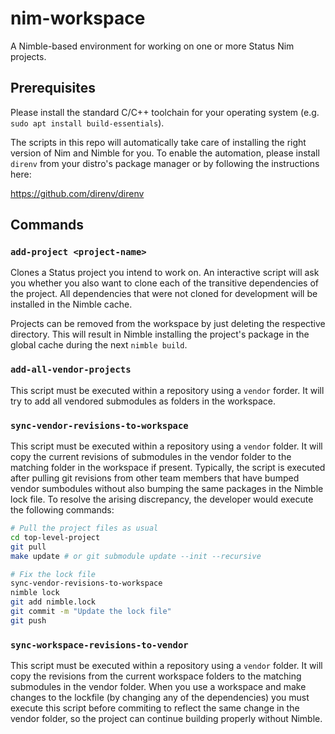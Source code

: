 # nim-workspace

A Nimble-based environment for working on one or more Status Nim projects.

## Prerequisites

Please install the standard C/C++ toolchain for your operating system
(e.g. `sudo apt install build-essentials`).

The scripts in this repo will automatically take care of installing the
right version of Nim and Nimble for you. To enable the automation, please
install `direnv` from your distro's package manager or by following the
instructions here:

https://github.com/direnv/direnv

## Commands

### `add-project <project-name>`

Clones a Status project you intend to work on. An interactive script will
ask you whether you also want to clone each of the transitive dependencies
of the project. All dependencies that were not cloned for development will
be installed in the Nimble cache.

Projects can be removed from the workspace by just deleting the respective
directory. This will result in Nimble installing the project's package in
the global cache during the next `nimble build`.

### `add-all-vendor-projects`

This script must be executed within a repository using a `vendor` forder. It
will try to add all vendored submodules as folders in the workspace.

### `sync-vendor-revisions-to-workspace`

This script must be executed within a repository using a `vendor` folder. It
will copy the current revisions of submodules in the vendor folder to the
matching folder in the workspace if present. Typically, the script is executed
after pulling git revisions from other team members that have bumped vendor
sumbodules without also bumping the same packages in the Nimble lock file.
To resolve the arising discrepancy, the developer would execute the following
commands:

```bash
# Pull the project files as usual
cd top-level-project
git pull
make update # or git submodule update --init --recursive

# Fix the lock file
sync-vendor-revisions-to-workspace
nimble lock
git add nimble.lock
git commit -m "Update the lock file"
git push
```

### `sync-workspace-revisions-to-vendor`

This script must be executed within a repository using a `vendor` folder. It
will copy the revisions from the current workspace folders to the matching
submodules in the vendor folder. When you use a workspace and make changes
to the lockfile (by changing any of the dependencies) you must execute this
script before commiting to reflect the same change in the vendor folder, so
the project can continue building properly without Nimble.
